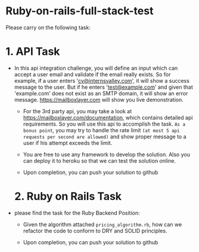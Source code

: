 # Ruby-on-rails-full-stack-test
Please carry on the following task:

# 1. API Task
- In this api integration challenge, you will define an input which can accept a user email and validate if the email really exists. So for example, if a user enters 'cv@internsvalley.com', it will show a success message to the user. But if he enters 'test@example.com' and given that 'example.com' does not exist as an SMTP domain, it will show an error message. https://mailboxlayer.com will show you live demonstration.

   - For the 3rd party api, you may take a look at https://mailboxlayer.com/documentation, which contains detailed api requirements. So you will use this api to accomplish the task. `As a bonus point`, you may try to handle the rate limit `(at most 5 api requests per second are allowed)` and show proper message to a user if his attempt exceeds the limit.
   
   - You are free to use any framework to develop the solution. Also you can deploy it to heroku so that we can test the solution online.
   
   - Upon completion, you can push your solution to github
   
   # 2. Ruby on Rails Task
 
 - please find the task for the Ruby Backend Position:
 
   - Given the algorithm attached `pricing_algorithm.rb`, how can we refactor the code to conform to DRY and SOLID principles.
   
   - Upon completion, you can push your solution to github
